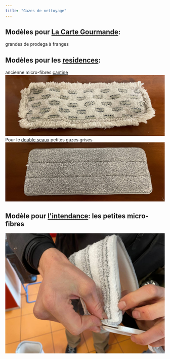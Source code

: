 ```yaml
---
title: "Gazes de nettoyage"
---
```


## Modèles pour [La Carte Gourmande](notes/zones/CarteGourmande.md):
grandes de prodega à franges
## Modèles pour les [residences](notes/zones/Residences.md):
ancienne micro-fibres [cantine](/notes/zones/cantineRuche.md) 
![I_gazes1-2](notes/images/i_nettoyage/i_gazes/I_gazes1-2.jpg)
Pour le [double seaux](/notes/formation/P_DoubleSeaux.md) petites gazes grises
![I_gazes1-1](notes/images/i_nettoyage/i_gazes/I_gazes1-1.jpg)
## Modèle pour [l'intendance](/notes/departements/D_IntendanceTechnique.md): les petites micro-fibres
![I_gazes1-3](notes/images/i_nettoyage/i_gazes/I_gazes1-3.jpg)
